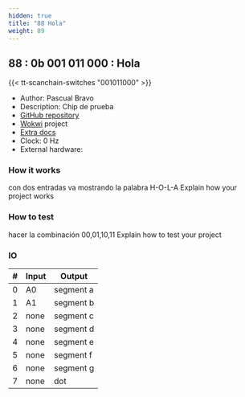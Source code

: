 ```yaml
---
hidden: true
title: "88 Hola"
weight: 89
---
```


## 88 : 0b 001 011 000 : Hola

{{< tt-scanchain-switches "001011000" >}}

* Author: Pascual Bravo
* Description: Chip de prueba
* [GitHub repository](https://github.com/SergioRuiz181/tt03-submission-template)
* [Wokwi](https://wokwi.com/projects/362633503928580097) project
* [Extra docs]()
* Clock: 0 Hz
* External hardware: 



### How it works

con dos entradas va mostrando la palabra H-O-L-A
Explain how your project works


### How to test

hacer la combinación 00,01,10,11
Explain how to test your project


### IO

| # | Input        | Output       |
|---|--------------|--------------|
| 0 | A0  | segment a |
| 1 | A1  | segment b |
| 2 | none  | segment c |
| 3 | none  | segment d |
| 4 | none  | segment e |
| 5 | none  | segment f |
| 6 | none  | segment g |
| 7 | none  | dot |

